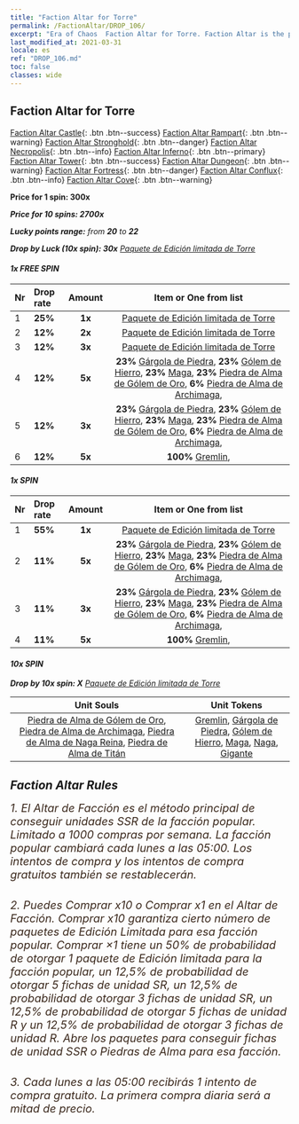 ```yaml
---
title: "Faction Altar for Torre"
permalink: /FactionAltar/DROP_106/
excerpt: "Era of Chaos  Faction Altar for Torre. Faction Altar is the primary method for obtaining SSR units from the popular faction. Limited to 1,000 purchases each week. The popular faction changes at 05:00 every Monday. Purchase attempts and free purchase attempts will also reset then."
last_modified_at: 2021-03-31
locale: es
ref: "DROP_106.md"
toc: false
classes: wide
---
```


##  Faction Altar for **Torre**

  [Faction Altar Castle](/es/FactionAltar/DROP_101/){: .btn .btn--success} [Faction Altar Rampart](/es/FactionAltar/DROP_102/){: .btn .btn--warning} [Faction Altar Stronghold](/es/FactionAltar/DROP_103/){: .btn .btn--danger} [Faction Altar Necropolis](/es/FactionAltar/DROP_104/){: .btn .btn--info} [Faction Altar Inferno](/es/FactionAltar/DROP_105/){: .btn .btn--primary} [Faction Altar Tower](/es/FactionAltar/DROP_106/){: .btn .btn--success} [Faction Altar Dungeon](/es/FactionAltar/DROP_107/){: .btn .btn--warning} [Faction Altar Fortress](/es/FactionAltar/DROP_108/){: .btn .btn--danger} [Faction Altar Conflux](/es/FactionAltar/DROP_109/){: .btn .btn--info} [Faction Altar Cove](/es/FactionAltar/DROP_112/){: .btn .btn--warning} 

  **Price for 1 spin: 300x** <i class="fas fa-gem"/>

  **Price for 10 spins: 2700x** <i class="fas fa-gem"/>

  **Lucky points range:** from **20** to **22**

  **Drop by Luck (10x spin): 30x** [Paquete de Edición limitada de Torre](/es/Items/con_2110/)

####  1x FREE SPIN 

  |    Nr    |  Drop rate  |  Amount   |   Item or One from list  |
  |:---------|:------------|:---------:|:------------------------:|
  | 1 | **25%** | **1x** | [Paquete de Edición limitada de Torre](/es/Items/con_2110/) |
  | 2 | **12%** | **2x** | [Paquete de Edición limitada de Torre](/es/Items/con_2110/) |
  | 3 | **12%** | **3x** | [Paquete de Edición limitada de Torre](/es/Items/con_2110/) |
  | 4 | **12%** | **5x** |  **23%** [Gárgola de Piedra](/es/Items/unt_236/),  **23%** [Gólem de Hierro](/es/Items/unt_237/),  **23%** [Maga](/es/Items/unt_238/),  **23%** [Piedra de Alma de Gólem de Oro](/es/Items/unt_322/),  **6%** [Piedra de Alma de Archimaga](/es/Items/unt_323/),  |
  | 5 | **12%** | **3x** |  **23%** [Gárgola de Piedra](/es/Items/unt_236/),  **23%** [Gólem de Hierro](/es/Items/unt_237/),  **23%** [Maga](/es/Items/unt_238/),  **23%** [Piedra de Alma de Gólem de Oro](/es/Items/unt_322/),  **6%** [Piedra de Alma de Archimaga](/es/Items/unt_323/),  |
  | 6 | **12%** | **5x** |  **100%** [Gremlin](/es/Items/unt_235/),  |


####  1x SPIN 

  |    Nr    |  Drop rate  |  Amount   |   Item or One from list  |
  |:---------|:------------|:---------:|:------------------------:|
  | 1 | **55%** | **1x** | [Paquete de Edición limitada de Torre](/es/Items/con_2110/) |
  | 2 | **11%** | **5x** |  **23%** [Gárgola de Piedra](/es/Items/unt_236/),  **23%** [Gólem de Hierro](/es/Items/unt_237/),  **23%** [Maga](/es/Items/unt_238/),  **23%** [Piedra de Alma de Gólem de Oro](/es/Items/unt_322/),  **6%** [Piedra de Alma de Archimaga](/es/Items/unt_323/),  |
  | 3 | **11%** | **3x** |  **23%** [Gárgola de Piedra](/es/Items/unt_236/),  **23%** [Gólem de Hierro](/es/Items/unt_237/),  **23%** [Maga](/es/Items/unt_238/),  **23%** [Piedra de Alma de Gólem de Oro](/es/Items/unt_322/),  **6%** [Piedra de Alma de Archimaga](/es/Items/unt_323/),  |
  | 4 | **11%** | **5x** |  **100%** [Gremlin](/es/Items/unt_235/),  |


####  10x SPIN 

  **Drop by 10x spin: X** [Paquete de Edición limitada de Torre](/es/Items/con_2110/)

  |    Unit Souls    |  Unit Tokens  |
  |:----------------:|:-------------:|
  | [Piedra de Alma de Gólem de Oro](/es/Items/unt_322/), [Piedra de Alma de Archimaga](/es/Items/unt_323/), [Piedra de Alma de Naga Reina](/es/Items/unt_325/), [Piedra de Alma de Titán](/es/Items/unt_326/) | [Gremlin](/es/Items/unt_235/), [Gárgola de Piedra](/es/Items/unt_236/), [Gólem de Hierro](/es/Items/unt_237/), [Maga](/es/Items/unt_238/), [Naga](/es/Items/unt_240/), [Gigante](/es/Items/unt_241/) |



## Faction Altar Rules

  <span style="color: #3c2a1e;font-size:20px">1. El Altar de Facción es el método principal de conseguir unidades SSR de la facción popular. Limitado a 1000 compras por semana. La facción popular cambiará cada lunes a las 05:00. Los intentos de compra y los intentos de compra gratuitos también se restablecerán. </span><br/>

<br/>  <span style="color: #3c2a1e;font-size:20px">2. Puedes Comprar x10 o Comprar x1 en el Altar de Facción. Comprar x10 garantiza cierto número de paquetes de Edición Limitada para esa facción popular. Comprar ×1 tiene un 50% de probabilidad de otorgar 1 paquete de Edición limitada para la facción popular, un 12,5% de probabilidad de otorgar 5 fichas de unidad SR, un 12,5% de probabilidad de otorgar 3 fichas de unidad SR, un 12,5% de probabilidad de otorgar 5 fichas de unidad R y un 12,5% de probabilidad de otorgar 3 fichas de unidad R. Abre los paquetes para conseguir fichas de unidad SSR o Piedras de Alma para esa facción.</span>

<br/>  <span style="color: #3c2a1e;font-size:20px">3. Cada lunes a las 05:00 recibirás 1 intento de compra gratuito. La primera compra diaria será a mitad de precio.</span><br/>

<br/>